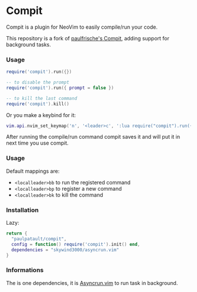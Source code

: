 # Compit
Compit is a plugin for NeoVim to easily compile/run your code.

This repository is a fork of [paulfrische's Compit](github.com/paulfrische/compit),
adding support for background tasks.

### Usage
```lua
require('compit').run({})

-- to disable the prompt
require('compit').run({ prompt = false })

-- to kill the last command
require('compit').kill()
```

Or you make a keybind for it:
```lua
vim.api.nvim_set_keymap('n', '<leader>c', ':lua require("compit").run({})<CR>', { noremap = true })
```

After running the compile/run command compit saves it and will put it in next
time you use compit.

### Usage
Default mappings are:
- `<localleader>bb` to run the registered command
- `<localleader>bp` to register a new command
- `<localleader>bk` to kill the command

### Installation
Lazy:
```lua
return {
  "paulpatault/compit",
  config = function() require('compit').init() end,
  dependencies = "skywind3000/asyncrun.vim"
}
```

### Informations

The is one dependencies,
it is [Asyncrun.vim](https://github.com/skywind3000/asyncrun.vim)
to run task in background.
